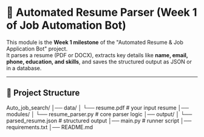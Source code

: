 # 🧠 Automated Resume Parser (Week 1 of Job Automation Bot)

This module is the **Week 1 milestone** of the "Automated Resume & Job Application Bot" project.  
It parses a resume (PDF or DOCX), extracts key details like **name, email, phone, education, and skills**, and saves the structured output as JSON or in a database.

---

## 📁 Project Structure

Auto_job_search/
│── data/
│ └── resume.pdf # your input resume
│── modules/
│ └── resume_parser.py # core parser logic
│── output/
│ └── parsed_resume.json # structured output
│── main.py # runner script
│── requirements.txt
│── README.md